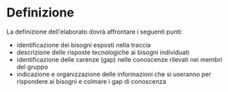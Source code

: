 # Definizione

La definizione dell'elaborato dovrà affrontare i seguenti punti:
- identificazione dei bisogni esposti nella traccia
- descrizione delle risposte tecnologiche ai bisogni individuati
- identificazione delle carenze (gap) nelle conoscenze rilevati nei membri del gruppo
- indicazione e organizzazione delle informazioni che si useranno per rispondere ai bisogni e colmare i gap di conoscenza